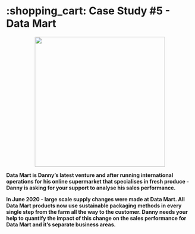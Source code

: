 <h1> :shopping_cart: Case Study #5 - Data Mart </h1>

<p align="center">
<img src="https://github.com/VishalNimbolkar/8weeksqlchallenge/assets/80448632/f95d1272-b591-41af-9761-2e65c3b093d0" width="350" height="350">
</p>

__Data Mart is Danny’s latest venture and after running international operations for his online supermarket that specialises in fresh produce - Danny is asking for your support to analyse his sales performance.__



__In June 2020 - large scale supply changes were made at Data Mart. All Data Mart products now use sustainable packaging methods in every single step from the farm all the way to the customer. Danny needs your help to quantify the impact of this change on the sales performance for Data Mart and it’s separate business areas.__
